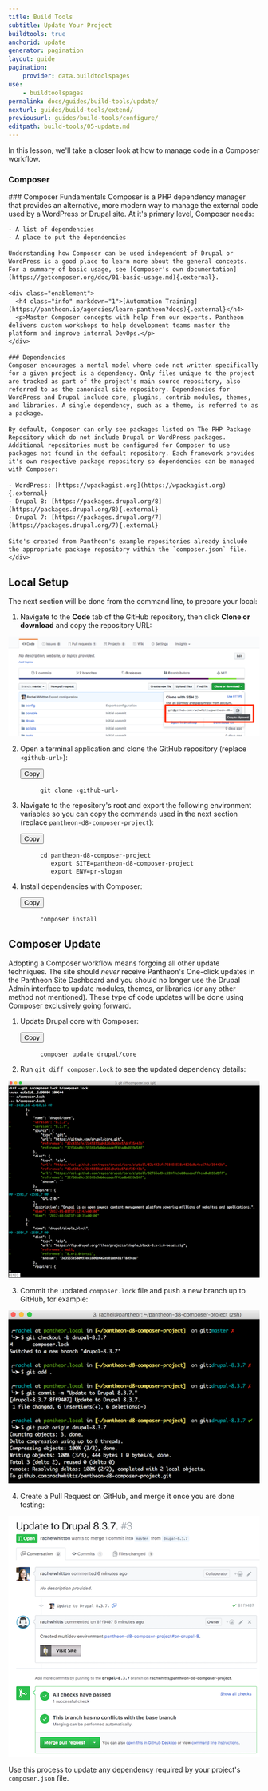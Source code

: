 ```yaml
---
title: Build Tools
subtitle: Update Your Project
buildtools: true
anchorid: update
generator: pagination
layout: guide
pagination:
    provider: data.buildtoolspages
use:
    - buildtoolspages
permalink: docs/guides/build-tools/update/
nexturl: guides/build-tools/extend/
previousurl: guides/build-tools/configure/
editpath: build-tools/05-update.md
---
```

In this lesson, we'll take a closer look at how to manage code in a Composer workflow.

<div class="panel panel-drop panel-guide" id="accordion">
  <div class="panel-heading panel-drop-heading">
     <a class="accordion-toggle panel-drop-title collapsed" data-toggle="collapse" data-parent="#accordion" data-proofer-ignore data-target="#understand-composer"><h3 class="panel-title panel-drop-title" style="cursor:pointer;"><span style="line-height:.9" class="glyphicons glyphicons-lightbulb"></span> Composer</h3></a>
   </div>
   <div id="understand-composer" class="collapse">
     <div class="panel-inner" markdown="1">
    ### Composer Fundamentals
    Composer is a PHP dependency manager that provides an alternative, more modern way to manage the external code used by a WordPress or Drupal site. At it's primary level, Composer needs:

    - A list of dependencies
    - A place to put the dependencies

    Understanding how Composer can be used independent of Drupal or WordPress is a good place to learn more about the general concepts. For a summary of basic usage, see [Composer's own documentation](https://getcomposer.org/doc/01-basic-usage.md){.external}.

    <div class="enablement">
      <h4 class="info" markdown="1">[Automation Training](https://pantheon.io/agencies/learn-pantheon?docs){.external}</h4>
      <p>Master Composer concepts with help from our experts. Pantheon delivers custom workshops to help development teams master the platform and improve internal DevOps.</p>
    </div>

    ### Dependencies
    Composer encourages a mental model where code not written specifically for a given project is a dependency. Only files unique to the project are tracked as part of the project's main source repository, also referred to as the canonical site repository. Dependencies for WordPress and Drupal include core, plugins, contrib modules, themes, and libraries. A single dependency, such as a theme, is referred to as a package.

    By default, Composer can only see packages listed on The PHP Package Repository which do not include Drupal or WordPress packages. Additional repositories must be configured for Composer to use packages not found in the default repository. Each framework provides it's own respective package repository so dependencies can be managed with Composer:

    - WordPress: [https://wpackagist.org](https://wpackagist.org){.external}
    - Drupal 8: [https://packages.drupal.org/8](https://packages.drupal.org/8){.external}
    - Drupal 7: [https://packages.drupal.org/7](https://packages.drupal.org/7){.external}

    Site's created from Pantheon's example repositories already include the appropriate package repository within the `composer.json` file.
    </div>
  </div>
</div>

## Local Setup
The next section will be done from the command line, to prepare your local:

1. Navigate to the **Code** tab of the GitHub repository, then click **Clone or download** and copy the repository URL:

  ![Clone repository](/source/docs/assets/images/pr-workflow/clone.png)

2. Open a terminal application and clone the GitHub repository (replace `<github-url>`):

    <div class="copy-snippet">
      <button class="btn btn-default btn-clippy" data-clipboard-target="#git-clone">Copy</button>
      <figure><pre id="git-clone"><code class="command bash" data-lang="bash">git clone &lsaquo;github-url&rsaquo;</code></pre></figure>
    </div>

3. Navigate to the repository's root and export the following environment variables so you can copy the commands used in the next section (replace `pantheon-d8-composer-project`):

    <div class="copy-snippet">
      <button class="btn btn-default btn-clippy" data-clipboard-target="#cd-project">Copy</button>
      <figure><pre id="cd-project"><code class="command bash" data-lang="bash">cd pantheon-d8-composer-project
      export SITE=pantheon-d8-composer-project
      export ENV=pr-slogan</code></pre></figure>
    </div>

4. Install dependencies with Composer:

    <div class="copy-snippet">
      <button class="btn btn-default btn-clippy" data-clipboard-target="#composer-install">Copy</button>
      <figure><pre id="composer-install"><code class="command bash" data-lang="bash">composer install</code></pre></figure>
    </div>

## Composer Update
Adopting a Composer workflow means forgoing all other update techniques. The site should *never* receive Pantheon's One-click updates in the Pantheon Site Dashboard and you should no longer use the Drupal Admin interface to update modules, themes, or libraries (or any other method not mentioned). These type of code updates will be done using Composer exclusively going forward.

1. Update Drupal core with Composer:

    <div class="copy-snippet">
      <button class="btn btn-default btn-clippy" data-clipboard-target="#composer-update-cmd">Copy</button>
      <figure><pre id="composer-update-cmd"><code class="command bash" data-lang="bash">composer update drupal/core</code></pre></figure>
    </div>
2. Run `git diff composer.lock` to see the updated dependency details:

  ![composer diff core](/source/docs/assets/images/pr-workflow/composer-lock-diff.png)

3. Commit the updated `composer.lock` file and push a new branch up to GitHub, for example:

  ![Stage commit and push new branch](/source/docs/assets/images/pr-workflow/update-drupal-core.png)

4. Create a Pull Request on GitHub, and merge it once you are done testing:

  ![Composer update pr](/source/docs/assets/images/pr-workflow/composer-update-pr.png)

Use this process to update any dependency required by your project's `composer.json` file.
